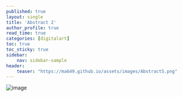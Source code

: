 ```yaml
---
published: true
layout: single
title: 'Abstract 2'
author_profile: true
read_time: true
categories: [digitalart]
toc: true
toc_sticky: true
sidebar:
    nav: sidebar-sample
header:
    teaser: "https://ma649.github.io/assets/images/Abstract5.png"
---
```


![image](https://ma649.github.io/assets/images/Abstract5.png)
